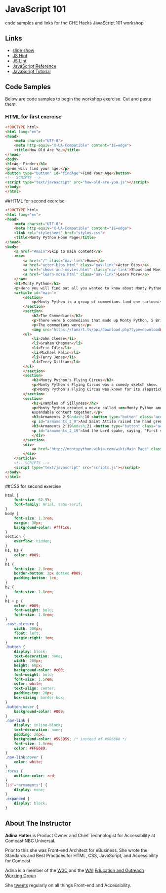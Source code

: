 # JavaScript 101

code samples and links for the CHE Hacks JavaScript 101 workshop

## Links

* [slide show](https://github.com/CHEhacks/workshops/blob/master/JS101/JavaScript_101_workshop.pdf)
* [JS Hint](http://www.css-validator.org/)
* [JS Lint](http://www.jslint.com/)
* [JavaScript Reference](http://www.w3schools.com/jsref/)
* [JavaScript Tutorial](http://www.w3schools.com/js/default.asp)

## Code Samples

Below are code samples to begin the workshop exercise.  Cut and paste them.

### HTML for first exercise
```html
<!DOCTYPE html>
<html lang="en">
<head>
	<meta charset="UTF-8">
	<meta http-equiv="X-UA-Compatible" content="IE=edge">
	<title>How Old Are You</title>
</head>
<body>
<h1>Age Finder</h1>
<p>We will find your age.</p>
<button type="button" id="findAge">Find Your Age</button>
<!-- SCRIPTS -->
<script type="text/javascript" src="how-old-are-you.js"></script>
</body>
</html>
```

##HTML for second exercise
```html
<!DOCTYPE html>
<html lang="en">
<head>
	<meta charset="UTF-8">
	<meta http-equiv="X-UA-Compatible" content="IE=edge">
	<link rel="stylesheet" href="styles.css">
	<title>Monty Python Home Page</title>
</head>
<body>
	<a href="#main">Skip to main content</a>
	<nav>
		<a href="/" class="nav-link">Home</a>
		<a href="actor-bios.html" class="nav-link">Actor Bios</a>
		<a href="shows-and-movies.html" class="nav-link">Shows and Movies</a>
		<a href="learn-more.html" class="nav-link">Learn More</a>
	</nav>
	<h1>Monty Python</h1>
	<p>Here you will find out all you wanted to know about Monty Python!</p>
	<article id="main">
		<section>
			<p>Monty Python is a group of commedians (and one cartoonist) who created the British television show called <em>Monty Python's Flying Circus</em>.  Later they branched out into movies as well.</p>
		</section>
		<section>
			<h2>The Commedians</h2>
			<p>There were 6 commedians that made up Monty Python, 5 Brits and one American.</p>
			<p>The commedians were:</p>
			<img src="https://fanart.tv/api/download.php?type=download&image=47066&section=2" alt="picture of the cast" class="cast-picture">
		<ul>
			<li>John Cleese</li>
			<li>Graham Chapman</li>
			<li>Eric Idle</li>
			<li>Michael Palin</li>
			<li>Terry Jones</li>
			<li>Terry Gilliam</li>
		</ul>
		</section>
		<section>
			<h2>Monty Python's Flying Circus</h2>
			<p>Monty Python's Flying Circus was a comedy sketch show.  It first aired on the <a href="http://www.bbc.com/tv">BBC</a> in 1969.</p>
			<p>Monty Python's Flying Circus was known for its slapstick humor, sight gags, risque innuendos, and strange animation sequences.</p>
		</section>
		<section>
			<h2>Examples of Sillyness</h2>
			<p>Monty Python created a movie called <em>Monty Python and the Holy Grail</em>.  In it they had to blow up a killer rabbit by using the Holy Hand Grenade of Antioch.  They consulted <em>The Book of Armaments</em> to help them.</p>
			expandable content together.</p>
			<h3>Armaments 2:9&ndash;10 <button type="button" class="accordion-control" data-controls="armaments_2_9">Expand</button></h3>
			<p id="armaments_2_9">And Saint Attila raised the hand grenade up on high, saying, "O Lord, bless this thy hand grenade, that with it thou mayst blow thine enemies to tiny bits, in thy mercy." And the Lord did grin. And the people did feast upon the lambs, and sloths, and carp, and anchovies, and orangutans, and breakfast cereals, and fruit bats, and large chu&hellip;</p>
			<h3>Armaments 2:19&ndash;21 <button type="button" class="accordion-control" data-controls="armaments_2_19">Expand</button></h3>
			<p id="armaments_2_19">And the Lord spake, saying, "First shalt thou take out the Holy Pin. Then shalt thou count to three, no more, no less. Three shall be the number thou shalt count, and the number of the counting shall be three. Four shalt thou not count, neither count thou two, excepting that thou then proceed to three. Five is right out. Once the number three, being the third number, be reached, then lobbest thou thy Holy Hand Grenade of Antioch towards thy foe, who, being naughty in My sight, shall snuff it.</p>
			</div>
		</section>
		<div>
			<a href="http://montypython.wikia.com/wiki/Main_Page" class="button">Find out more</a>
		</div>
	</article>
	<!-- SCRIPTS -->
	<script type="text/javascript" src="scripts.js"></script>
</body>
</html>
```

##CSS for second exercise
```css
html {
    font-size: 62.5%;
    font-family: Arial, sans-serif;
}
body {
    font-size: 1.3rem;
    margin: 30px;
    background-color: #fff1c6;
}
section {
    overflow: hidden;
}
h1, h2 {
    color: #009;
}
h1 {
    font-size: 2.8rem;
    border-bottom: 2px dotted #009;
    padding-bottom: 1ex;
}
h2 {
    font-size: 1.8rem;
}
h1 + p {
    color: #009;
    font-weight: bold;
    font-size: 1.8rem;
}
.cast-picture {
    width: 200px;
    float: left;
    margin-right: 3em;
}
.button {
    display: block;
    text-decoration: none;
    width: 200px;
    height: 60px;
    background-color: #c00;
    font-weight: bold;
    font-size: 1.5rem;
    color: white;
    text-align: center;
    padding-top: 20px;
    box-sizing: border-box;
}
.button:hover {
    background-color: #009;
}
.nav-link {
    display: inline-block;
    text-decoration: none;
    padding: 20px;
    background-color: #595959; /* instead of #686868 */
    font-size: 1.5rem;
    color: #FFE680;
}
.nav-link:hover {
    color: white;
}
:focus {
    outline-color: red;
}
[id^="armaments"] {
    display: none;
}
.expanded {
    display: block;
}
```

## About The Instructor

**Adina Halter** is Product Owner and Chief Technologist for Accessibility at Comcast NBC Universal.

Prior to this she was Front-end Architect for eBusiness.  She wrote the Standards and Best Practices for HTML, CSS, JavaScript, and Accessibility for Comcast.

Adina is a member of the [W3C](http://www.w3.org/) and the [WAI](http://www.w3.org/WAI/) [Education and Outreach Working Group](http://www.w3.org/WAI/EO/)

She [tweets](https://twitter.com/haltersweb) regularly on all things Front-end and Accessibility.
